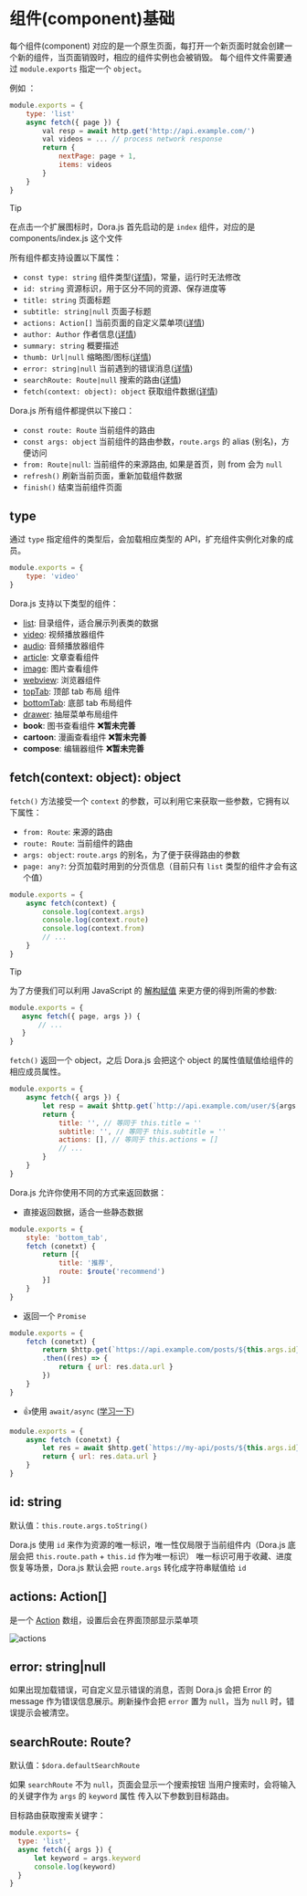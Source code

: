 # 组件(component)基础

每个组件(component) 对应的是一个原生页面，每打开一个新页面时就会创建一个新的组件，当页面销毁时，相应的组件实例也会被销毁。
每个组件文件需要通过 `module.exports` 指定一个 `object`。

例如 ：
```javascript
module.exports = {
    type: 'list'
    async fetch({ page }) {
        val resp = await http.get('http://api.example.com/')
        val videos = ... // process network response
        return {
            nextPage: page + 1,
            items: videos
        }
    }
}
```
> [!TIP]
> 在点击一个扩展图标时，Dora.js 首先启动的是 `index` 组件，对应的是 components/index.js 这个文件

<!-- 
> [!TIP]
> 下面的“自动继承”的意思是这些属性值可以从点击时的列表条目属性继承下来，比如你是从一个 `title` 为 'Hello World' 的列表条目点击进入这个组件的，那么这个组件的 `title` 在初始化时候就会设置为 'Hello World'。"n/a" 表示列表条目没有这个属性，无法继承。 -->

所有组件都支持设置以下属性：
 - `const type: string` 组件类型([详情](#type))，常量，运行时无法修改
 - `id: string` 资源标识，用于区分不同的资源、保存进度等
 - `title: string` 页面标题
 - `subtitle: string|null` 页面子标题
 - `actions: Action[]` 当前页面的自定义菜单项([详情](#actions-action))
 - `author: Author` 作者信息([详情](api/struct#author))
 - `summary: string` 概要描述
 - `thumb: Url|null` 缩略图/图标([详情](api/struct#url))
 - `error: string|null` 当前遇到的错误消息([详情](#error-stringnull))
 - `searchRoute: Route|null` 搜索的路由([详情](#searchroute-route))
 - `fetch(context: object): object` 获取组件数据([详情](#fetchcontext-object-object))
 
Dora.js 所有组件都提供以下接口：
  - `const route: Route` 当前组件的路由
  - `const args: object` 当前组件的路由参数，`route.args` 的 alias (别名)，方便访问
  - `from: Route|null`: 当前组件的来源路由, 如果是首页，则 from 会为 `null`
  - `refresh()` 刷新当前页面，重新加载组件数据
  - `finish()` 结束当前组件页面

## type

通过 `type` 指定组件的类型后，会加载相应类型的 API，扩充组件实例化对象的成员。
```javascript
module.exports = {
    type: 'video'
}
```
Dora.js 支持以下类型的组件：
 - [list](/component/list): 目录组件，适合展示列表类的数据
 - [video](/component/video): 视频播放器组件
 - [audio](/component/audio): 音频播放器组件
 - [article](/component/article): 文章查看组件
 - [image](/component/image): 图片查看组件
 - [webview](/component/webview): 浏览器组件
 - [topTab](/component/tooTab): 顶部 tab 布局 组件
 - [bottomTab](/component/bottomTab): 底部 tab 布局组件
 - [drawer](/component/drawer): 抽屉菜单布局组件
 - __book__: 图书查看组件 **❌暂未完善**
 - __cartoon__: 漫画查看组件 **❌暂未完善**
 - __compose__: 编辑器组件 **❌暂未完善**


## fetch(context: object): object

`fetch()` 方法接受一个 `context` 的参数，可以利用它来获取一些参数，它拥有以下属性：
 - `from: Route`: 来源的路由
 - `route: Route`: 当前组件的路由
 - `args: object`: `route.args` 的别名，为了便于获得路由的参数
 - `page: any?`: 分页加载时用到的分页信息（目前只有 `list` 类型的组件才会有这个值）
```javascript
module.exports = {
    async fetch(context) {
        console.log(context.args)
        console.log(context.route)
        console.log(context.from)
        // ...
    }
}
```
> [!TIP]
> 为了方便我们可以利用 JavaScript 的 [解构赋值](https://developer.mozilla.org/zh-CN/docs/Web/JavaScript/Reference/Operators/Destructuring_assignment#%E8%A7%A3%E6%9E%84%E5%AF%B9%E8%B1%A1) 来更方便的得到所需的参数:
> ```javascript
> module.exports = {
>    async fetch({ page, args }) {
>        // ...
>    }
> }
>```

`fetch()` 返回一个 object，之后 Dora.js 会把这个 object 的属性值赋值给组件的相应成员属性。

```javascript
module.exports = {
    async fetch({ args }) {
        let resp = await $http.get(`http://api.example.com/user/${args.uid}`)
        return {
            title: '', // 等同于 this.title = ''
            subtitle: '', // 等同于 this.subtitle = ''
            actions: [], // 等同于 this.actions = []
            // ...
        }
    }
}
```
Dora.js 允许你使用不同的方式来返回数据：
 - 直接返回数据，适合一些静态数据

```javascript
module.exports = {
    style: 'bottom_tab',
    fetch (conetxt) {
        return [{
            title: '推荐',
            route: $route('recommend')
        }]
    }
}
```
 - 返回一个 `Promise`
```javascript
module.exports = {
    fetch (conetxt) {
        return $http.get(`https://api.example.com/posts/${this.args.id}`)
        .then((res) => {
            return { url: res.data.url }
        })
    }
}
```

 - 👍使用 `await/async` ([学习一下](https://javascript.info/async-await))
```javascript
module.exports = {
    async fetch (conetxt) {
        let res = await $http.get(`https://my-api/posts/${this.args.id}`)
        return { url: res.data.url }
    }
}
```

## id: string

默认值：`this.route.args.toString()`

Dora.js 使用 `id` 来作为资源的唯一标识，唯一性仅局限于当前组件内（Dora.js 底层会把 `this.route.path` + `this.id` 作为唯一标识）
唯一标识可用于收藏、进度恢复等场景，Dora.js 默认会把 `route.args` 转化成字符串赋值给 `id`

## actions: Action[]

是一个 [Action](api/struct#action) 数组，设置后会在界面顶部显示菜单项

![actions](../_media/actions.png)

## error: string|null

如果出现加载错误，可自定义显示错误的消息，否则 Dora.js 会把 Error 的 message 作为错误信息展示。刷新操作会把 `error` 置为 `null`，当为 `null` 时，错误提示会被清空。

## searchRoute: Route?

默认值：`$dora.defaultSearchRoute`

如果 `searchRoute` 不为 `null`，页面会显示一个搜索按钮
当用户搜索时，会将输入的关键字作为 `args` 的 `keyword` 属性 传入以下参数到目标路由。

目标路由获取搜索关键字：
```javascript
module.exports= {
  type: 'list',
  async fetch({ args }) {
      let keyword = args.keyword
      console.log(keyword)
  }
}
```
